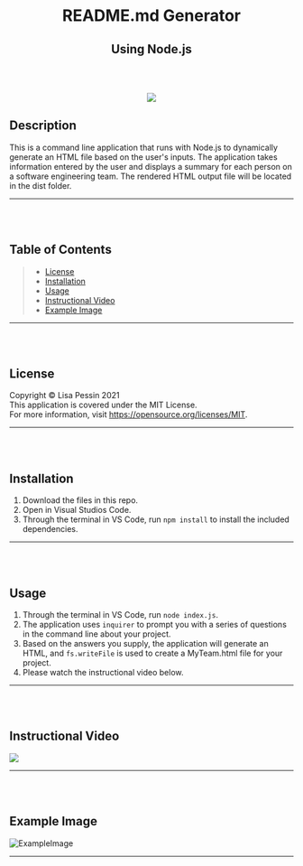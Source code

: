 <h1 align="center">README.md Generator </h1>
<h2 align="center">Using Node.js </h2>    

<br/><br/>

<p align="center">
<img src="https://img.shields.io/badge/License-MIT-yellow.svg"/>
</p>

## Description
This is a command line application that runs with Node.js to dynamically generate an HTML file based on the user's inputs. The application takes information entered by the user and displays a summary for each person on a software engineering team. The rendered HTML output file will be located in the dist folder. 
***
<br/><br/>

## Table of Contents
>* [License](#license)
>* [Installation](#installation)
>* [Usage](#usage)
>* [Instructional Video](#instructional-video)
>* [Example Image](#example-image)
***
<br/><br/>

## License
  Copyright © Lisa Pessin 2021  
  This application is covered under the MIT License.  
  For more information, visit https://opensource.org/licenses/MIT.

  ***
  <br/><br/>

## Installation
1. Download the files in this repo.
  2. Open in Visual Studios Code.
  3. Through the terminal in VS Code, run `npm install` to install the included dependencies.
  ***

<br/><br/>

## Usage
1. Through the terminal in VS Code, run `node index.js`.
  2. The application uses `inquirer` to prompt you with a series of questions in the command line about your project.
  3. Based on the answers you supply, the application will generate an HTML, and `fs.writeFile` is used to create a MyTeam.html file for your project.
  4. Please watch the instructional video below.

  ***
<br/><br/>

## Instructional Video
![](https://github.com/lmp-beep/10-TeamProfileGenerator/blob/a0cd9c501d9977006a407c849d6c90b2ea73454f/assets/videos/InstructionalVideo.gif)
***
<br/><br/>

## Example Image
![ExampleImage](https://user-images.githubusercontent.com/77073582/115917229-e6fc7180-a443-11eb-8636-bb8dbffb75f6.png)

***